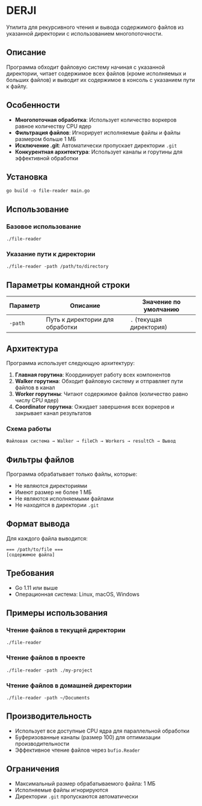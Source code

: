 # DERJI

Утилита для рекурсивного чтения и вывода содержимого файлов из указанной директории с использованием многопоточности.

## Описание

Программа обходит файловую систему начиная с указанной директории, читает содержимое всех файлов (кроме исполняемых и больших файлов) и выводит их содержимое в консоль с указанием пути к файлу.

## Особенности

- **Многопоточная обработка**: Использует количество воркеров равное количеству CPU ядер
- **Фильтрация файлов**: Игнорирует исполняемые файлы и файлы размером больше 1 МБ
- **Исключение .git**: Автоматически пропускает директории `.git`
- **Конкурентная архитектура**: Использует каналы и горутины для эффективной обработки

## Установка

```
go build -o file-reader main.go
```

## Использование

### Базовое использование
```
./file-reader
```

### Указание пути к директории
```
./file-reader -path /path/to/directory
```

## Параметры командной строки

| Параметр | Описание | Значение по умолчанию |
|----------|----------|-----------------------|
| `-path`  | Путь к директории для обработки | `.` (текущая директория) |

## Архитектура

Программа использует следующую архитектуру:

1. **Главная горутина**: Координирует работу всех компонентов
2. **Walker горутина**: Обходит файловую систему и отправляет пути файлов в канал
3. **Worker горутины**: Читают содержимое файлов (количество равно числу CPU ядер)
4. **Coordinator горутина**: Ожидает завершения всех воркеров и закрывает канал результатов

### Схема работы

```
Файловая система → Walker → fileCh → Workers → resultCh → Вывод
```

## Фильтры файлов

Программа обрабатывает только файлы, которые:
- Не являются директориями
- Имеют размер не более 1 МБ
- Не являются исполняемыми файлами
- Не находятся в директории `.git`

## Формат вывода

Для каждого файла выводится:
```
=== /path/to/file ===
[содержимое файла]
```

## Требования

- Go 1.11 или выше
- Операционная система: Linux, macOS, Windows

## Примеры использования

### Чтение файлов в текущей директории
```
./file-reader
```

### Чтение файлов в проекте
```
./file-reader -path ./my-project
```

### Чтение файлов в домашней директории
```
./file-reader -path ~/Documents
```

## Производительность

- Использует все доступные CPU ядра для параллельной обработки
- Буферизованные каналы (размер 100) для оптимизации производительности
- Эффективное чтение файлов через `bufio.Reader`

## Ограничения

- Максимальный размер обрабатываемого файла: 1 МБ
- Исполняемые файлы игнорируются
- Директории `.git` пропускаются автоматически

